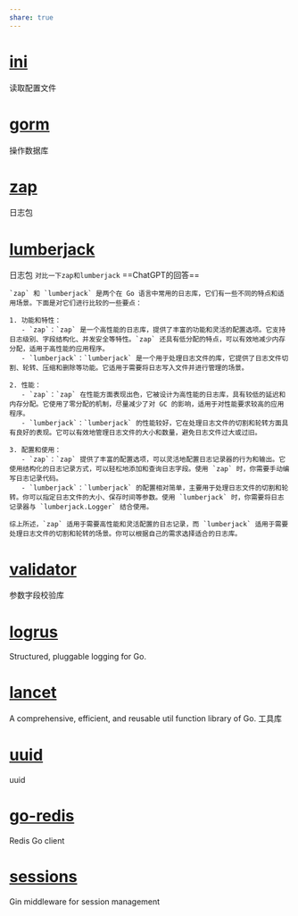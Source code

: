```yaml
---
share: true  
---
```

# [ini](https://ini.unknwon.io)

读取配置文件

# [gorm](https://gorm.io/zh_CN/docs/)

操作数据库

# [zap](https://pkg.go.dev/go.uber.org/zap)

日志包

# [lumberjack](https://github.com/natefinch/lumberjack)

日志包
`对比一下zap和lumberjack`
==ChatGPT的回答==

```
`zap` 和 `lumberjack` 是两个在 Go 语言中常用的日志库，它们有一些不同的特点和适用场景。下面是对它们进行比较的一些要点：

1. 功能和特性：
   - `zap`：`zap` 是一个高性能的日志库，提供了丰富的功能和灵活的配置选项。它支持日志级别、字段结构化、并发安全等特性。`zap` 还具有低分配的特点，可以有效地减少内存分配，适用于高性能的应用程序。
   - `lumberjack`：`lumberjack` 是一个用于处理日志文件的库，它提供了日志文件切割、轮转、压缩和删除等功能。它适用于需要将日志写入文件并进行管理的场景。

2. 性能：
   - `zap`：`zap` 在性能方面表现出色，它被设计为高性能的日志库，具有较低的延迟和内存分配。它使用了零分配的机制，尽量减少了对 GC 的影响，适用于对性能要求较高的应用程序。
   - `lumberjack`：`lumberjack` 的性能较好，它在处理日志文件的切割和轮转方面具有良好的表现。它可以有效地管理日志文件的大小和数量，避免日志文件过大或过旧。

3. 配置和使用：
   - `zap`：`zap` 提供了丰富的配置选项，可以灵活地配置日志记录器的行为和输出。它使用结构化的日志记录方式，可以轻松地添加和查询日志字段。使用 `zap` 时，你需要手动编写日志记录代码。
   - `lumberjack`：`lumberjack` 的配置相对简单，主要用于处理日志文件的切割和轮转。你可以指定日志文件的大小、保存时间等参数。使用 `lumberjack` 时，你需要将日志记录器与 `lumberjack.Logger` 结合使用。

综上所述，`zap` 适用于需要高性能和灵活配置的日志记录，而 `lumberjack` 适用于需要处理日志文件的切割和轮转的场景。你可以根据自己的需求选择适合的日志库。
```


# [validator](https://github.com/go-playground/validator)

参数字段校验库


# **[logrus](https://github.com/sirupsen/logrus)**

Structured, pluggable logging for Go.


# **[lancet](https://github.com/duke-git/lancet)**

A comprehensive, efficient, and reusable util function library of Go.
工具库


# **[uuid](https://github.com/google/uuid)**

uuid

# **[go-redis](https://github.com/redis/go-redis)**

Redis Go client


# [sessions](https://github.com/gin-contrib/sessions)

Gin middleware for session management